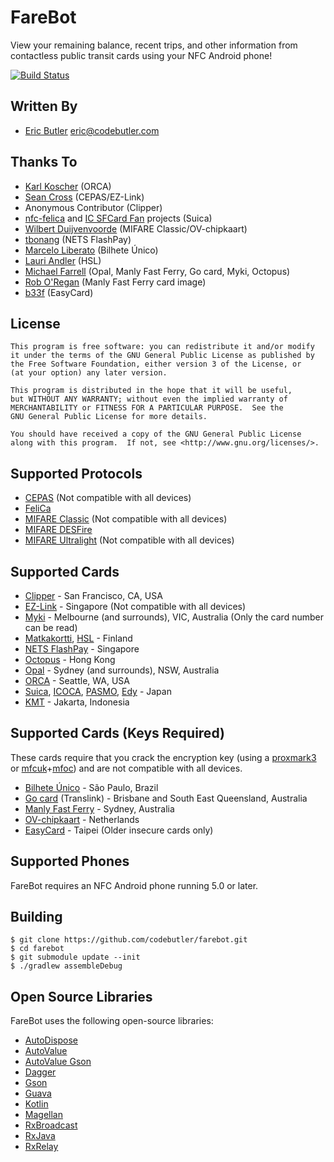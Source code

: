 # FareBot

View your remaining balance, recent trips, and other information from contactless public transit cards using your NFC Android phone!

[![Build Status](https://travis-ci.org/codebutler/farebot.svg?branch=master)](https://travis-ci.org/codebutler/farebot)

## Written By

* [Eric Butler][5] <eric@codebutler.com>

## Thanks To

* [Karl Koscher][3] (ORCA)
* [Sean Cross][4] (CEPAS/EZ-Link)
* Anonymous Contributor (Clipper)
* [nfc-felica][13] and [IC SFCard Fan][14] projects (Suica)
* [Wilbert Duijvenvoorde](https://github.com/wandcode) (MIFARE Classic/OV-chipkaart)
* [tbonang](https://github.com/tbonang) (NETS FlashPay)
* [Marcelo Liberato](https://github.com/mliberato) (Bilhete Único)
* [Lauri Andler](https://github.com/landler/) (HSL)
* [Michael Farrell](https://github.com/micolous/) (Opal, Manly Fast Ferry, Go card, Myki, Octopus)
* [Rob O'Regan](http://www.robx1.net/nswtkt/private/manlyff/manlyff.htm) (Manly Fast Ferry card image)
* [b33f](http://www.fuzzysecurity.com/tutorials/rfid/4.html) (EasyCard)

## License

    This program is free software: you can redistribute it and/or modify
    it under the terms of the GNU General Public License as published by
    the Free Software Foundation, either version 3 of the License, or
    (at your option) any later version.

    This program is distributed in the hope that it will be useful,
    but WITHOUT ANY WARRANTY; without even the implied warranty of
    MERCHANTABILITY or FITNESS FOR A PARTICULAR PURPOSE.  See the
    GNU General Public License for more details.

    You should have received a copy of the GNU General Public License
    along with this program.  If not, see <http://www.gnu.org/licenses/>.

## Supported Protocols

* [CEPAS][2] (Not compatible with all devices)
* [FeliCa][8]
* [MIFARE Classic][23] (Not compatible with all devices)
* [MIFARE DESFire][6]
* [MIFARE Ultralight][24] (Not compatible with all devices)

## Supported Cards

* [Clipper][1] - San Francisco, CA, USA
* [EZ-Link][7] - Singapore (Not compatible with all devices)
* [Myki][21] - Melbourne (and surrounds), VIC, Australia (Only the card number can be read)
* [Matkakortti][16], [HSL][17] - Finland
* [NETS FlashPay](http://www.netsflashpay.com.sg/) - Singapore
* [Octopus][25] - Hong Kong
* [Opal][18] - Sydney (and surrounds), NSW, Australia
* [ORCA][0] - Seattle, WA, USA
* [Suica][9], [ICOCA][10], [PASMO][11], [Edy][12] - Japan
* [KMT][26] - Jakarta, Indonesia

## Supported Cards (Keys Required)

These cards require that you crack the encryption key (using a [proxmark3](https://github.com/Proxmark/proxmark3/wiki/Mifare-HowTo#how-can-i-break-a-card) 
or [mfcuk](https://github.com/nfc-tools/mfcuk)+[mfoc](https://github.com/nfc-tools/mfoc)) and are not compatible with all devices.

* [Bilhete Único](http://www.sptrans.com.br/bilhete_unico/) - São Paulo, Brazil
* [Go card][20] (Translink) - Brisbane and South East Queensland, Australia
* [Manly Fast Ferry][19] - Sydney, Australia 
* [OV-chipkaart](http://www.ov-chipkaart.nl/) - Netherlands
* [EasyCard](http://www.easycard.com.tw/english/index.asp) - Taipei (Older insecure cards only)

## Supported Phones

FareBot requires an NFC Android phone running 5.0 or later.

## Building

    $ git clone https://github.com/codebutler/farebot.git
    $ cd farebot
    $ git submodule update --init
    $ ./gradlew assembleDebug

## Open Source Libraries

FareBot uses the following open-source libraries:

* [AutoDispose](https://github.com/uber/AutoDispose)
* [AutoValue](https://github.com/google/auto/tree/master/value)
* [AutoValue Gson](https://github.com/rharter/auto-value-gson)
* [Dagger](https://google.github.io/dagger/)
* [Gson](https://github.com/google/gson)
* [Guava](https://github.com/google/guava)
* [Kotlin](https://kotlinlang.org/)
* [Magellan](https://github.com/wealthfront/magellan/)
* [RxBroadcast](https://github.com/cantrowitz/RxBroadcast)
* [RxJava](https://github.com/ReactiveX/RxJava)
* [RxRelay](https://github.com/JakeWharton/RxRelay)

[0]: http://www.orcacard.com/
[1]: https://www.clippercard.com/
[2]: https://en.wikipedia.org/wiki/CEPAS
[3]: https://twitter.com/#!/supersat
[4]: https://twitter.com/#!/xobs
[5]: https://twitter.com/#!/codebutler
[6]: https://en.wikipedia.org/wiki/MIFARE#MIFARE_DESFire
[7]: http://www.ezlink.com.sg/
[8]: https://en.wikipedia.org/wiki/FeliCa
[9]: https://en.wikipedia.org/wiki/Suica
[10]: https://en.wikipedia.org/wiki/ICOCA
[11]: https://en.wikipedia.org/wiki/PASMO
[12]: https://en.wikipedia.org/wiki/Edy
[13]: http://code.google.com/p/nfc-felica/
[14]: http://www014.upp.so-net.ne.jp/SFCardFan/
[16]: http://www.hsl.fi/EN/passengersguide/travelcard/Pages/default.aspx
[17]: http://www.hsl.fi/EN/
[18]: http://www.opal.com.au/
[19]: http://www.manlyfastferry.com.au/
[20]: http://translink.com.au/tickets-and-fares/go-card
[21]: http://ptv.vic.gov.au/
[23]: https://en.wikipedia.org/wiki/MIFARE#MIFARE_Classic
[24]: https://en.wikipedia.org/wiki/MIFARE#MIFARE_Ultralight_and_MIFARE_Ultralight_EV1
[25]: http://www.octopus.com.hk/home/en/index.html
[26]: https://en.wikipedia.org/wiki/Kereta_Commuter_Indonesia
